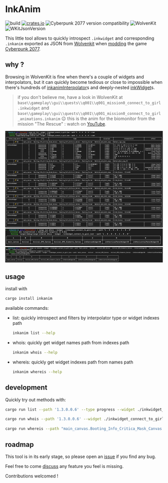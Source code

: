 # InkAnim

![build](https://github.com/cyb3rpsych0s1s/inkanim/actions/workflows/quality.yml/badge.svg) [![crates.io](https://img.shields.io/crates/v/inkanim.svg)](https://crates.io/crates/inkanim) ![Cyberpunk 2077 version compatibility](https://img.shields.io/badge/Cyberpunk_2077-patch_2.3-yellow) ![WolvenKit](https://img.shields.io/badge/8.16.2-red?label=WolvenKit&color=red&link=https%3A%2F%2Fwiki.redmodding.org%2Fwolvenkit) ![WKitJsonVersion](https://img.shields.io/badge/0.0.9-yellow?label=WKitJsonVersion&link=https%3A%2F%2Fwiki.redmodding.org%2Fwolvenkit)



This little tool allows to quickly introspect `.inkwidget` and corresponding `.inkanim` exported as JSON from [Wolvenkit](https://wiki.redmodding.org/wolvenkit/readme) when [modding](https://wiki.redmodding.org/home/) the game [Cyberpunk 2077](https://www.cyberpunk.net/).

## why ?

Browsing in WolvenKit is fine when there's a couple of widgets and interpolators,
but it can quickly become tedious or close to impossible when there's hundreds of [inkanimInterpolator](https://nativedb.red4ext.com/inkanimInterpolator)s and deeply-nested [inkWidget](https://nativedb.red4ext.com/inkWidget)s.
>
> if you don't believe me, have a look in WolvenKit at `base\\gameplay\\gui\\quests\\q001\\q001_mission0_connect_to_girl.inkwidget` and `base\\gameplay\\gui\\quests\\q001\\q001_mission0_connect_to_girl_animations.inkanim` :wink:
> this is the anim for the biomonitor from the mission "The Rescue" : watch on [YouTube](https://youtu.be/J5ar3ynfcN4?t=404).

![screenshot: list](https://github.com/cyb3rpsych0s1s/inkanim/raw/main/screenshots/list.png)
![screenshot: whois](https://github.com/cyb3rpsych0s1s/inkanim/raw/main/screenshots/whois.png)
![screenshot: whereis](https://github.com/cyb3rpsych0s1s/inkanim/raw/main/screenshots/whereis.png)

## usage

install with

```sh
cargo install inkanim
```

available commands:

- list: quickly introspect and filters by interpolator type or widget indexes path

  ```sh
  inkanim list --help
  ```

- whois: quickly get widget names path from indexes path

  ```sh
  inkanim whois --help
  ```

- whereis: quickly get widget indexes path from names path

  ```sh
  inkanim whereis --help
  ```

## development

Quickly try out methods with:

```sh
cargo run list --path '1.3.0.0.6' --type progress --widget ./inkwidget_connect_to_girl.json
```

```sh
cargo run whois --path '1.3.0.0.6' --widget ./inkwidget_connect_to_girl.json
```

```sh
cargo run whereis --path "main_canvas.Booting_Info_Critica_Mask_Canvas.Booting_Info_Critical_Canvas.Booting_Screen.BOOTING_PROGRESS_Text" --widget ./inkwidget_connect_to_girl.json
```

## roadmap

This tool is in its early stage, so please open an [issue](https://github.com/cyb3rpsych0s1s/inkanim/issues) if you find any bug.

Feel free to come [discuss](https://github.com/cyb3rpsych0s1s/inkanim/discussions) any feature you feel is missing.

Contributions welcomed !
